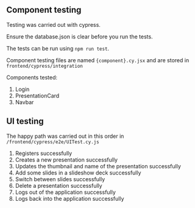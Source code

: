## Component testing
Testing was carried out with cypress.

Ensure the database.json is clear before you run the tests.

The tests can be run using `npm run test`.

Component testing files are named `{component}.cy.jsx` and are stored in `frontend/cypress/integration`

Components tested:
1. Login
2. PresentationCard
3. Navbar

## UI testing
The happy path was carried out in this order in `/frontend/cypress/e2e/UITest.cy.js`

1. Registers successfully
2. Creates a new presentation successfully
3. Updates the thumbnail and name of the presentation successfully
4. Add some slides in a slideshow deck successfully
5. Switch between slides successfully
6. Delete a presentation successfully
7. Logs out of the application successfully
8. Logs back into the application successfully